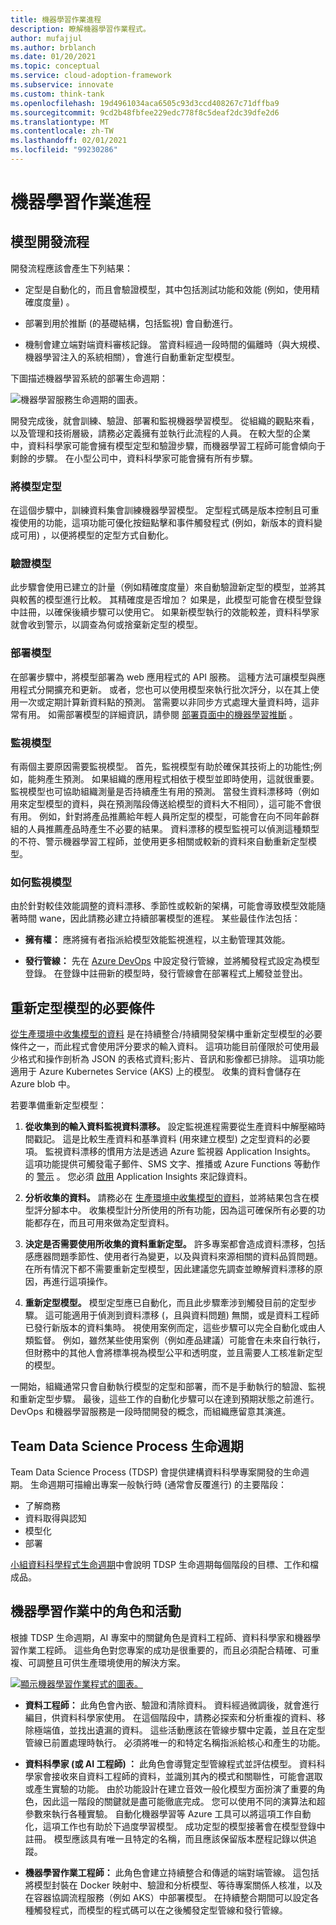 ```yaml
---
title: 機器學習作業進程
description: 瞭解機器學習作業程式。
author: mufajjul
ms.author: brblanch
ms.date: 01/20/2021
ms.topic: conceptual
ms.service: cloud-adoption-framework
ms.subservice: innovate
ms.custom: think-tank
ms.openlocfilehash: 19d4961034aca6505c93d3ccd408267c71dffba9
ms.sourcegitcommit: 9cd2b48fbfee229edc778f8c5deaf2dc39dfe2d6
ms.translationtype: MT
ms.contentlocale: zh-TW
ms.lasthandoff: 02/01/2021
ms.locfileid: "99230286"
---
```

# <a name="the-machine-learning-operations-process"></a>機器學習作業進程

## <a name="the-model-development-process"></a>模型開發流程

開發流程應該會產生下列結果：

- 定型是自動化的，而且會驗證模型，其中包括測試功能和效能 (例如，使用精確度度量) 。

- 部署到用於推斷 (的基礎結構，包括監視) 會自動進行。

- 機制會建立端對端資料審核記錄。 當資料經過一段時間的偏離時（與大規模、機器學習注入的系統相關），會進行自動重新定型模型。

下圖描述機器學習系統的部署生命週期：

![機器學習服務生命週期的圖表。](./media/ml-lifecycle.png)

開發完成後，就會訓練、驗證、部署和監視機器學習模型。 從組織的觀點來看，以及管理和技術層級，請務必定義擁有並執行此流程的人員。 在較大型的企業中，資料科學家可能會擁有模型定型和驗證步驟，而機器學習工程師可能會傾向于剩餘的步驟。 在小型公司中，資料科學家可能會擁有所有步驟。

### <a name="train-the-model"></a>將模型定型

在這個步驟中，訓練資料集會訓練機器學習模型。 定型程式碼是版本控制且可重複使用的功能，這項功能可優化按鈕點擊和事件觸發程式 (例如，新版本的資料變成可用) ，以便將模型的定型方式自動化。

### <a name="validate-the-model"></a>驗證模型

此步驟會使用已建立的計量（例如精確度度量）來自動驗證新定型的模型，並將其與較舊的模型進行比較。 其精確度是否增加？ 如果是，此模型可能會在模型登錄中註冊，以確保後續步驟可以使用它。 如果新模型執行的效能較差，資料科學家就會收到警示，以調查為何或捨棄新定型的模型。

### <a name="deploy-the-model"></a>部署模型

在部署步驟中，將模型部署為 web 應用程式的 API 服務。 這種方法可讓模型與應用程式分開擴充和更新。 或者，您也可以使用模型來執行批次評分，以在其上使用一次或定期計算新資料點的預測。 當需要以非同步方式處理大量資料時，這非常有用。 如需部署模型的詳細資訊，請參閱 [部署頁面中的機器學習推斷](./ml-deployment-inference.md) 。

### <a name="monitor-the-model"></a>監視模型

有兩個主要原因需要監視模型。 首先，監視模型有助於確保其技術上的功能性;例如，能夠產生預測。 如果組織的應用程式相依于模型並即時使用，這就很重要。 監視模型也可協助組織測量是否持續產生有用的預測。 當發生資料漂移時（例如用來定型模型的資料，與在預測階段傳送給模型的資料大不相同），這可能不會很有用。 例如，針對將產品推薦給年輕人員所定型的模型，可能會在向不同年齡群組的人員推薦產品時產生不必要的結果。 資料漂移的模型監視可以偵測這種類型的不符、警示機器學習工程師，並使用更多相關或較新的資料來自動重新定型模型。

### <a name="how-to-monitor-models"></a>如何監視模型

由於針對較佳效能調整的資料漂移、季節性或較新的架構，可能會導致模型效能隨著時間 wane，因此請務必建立持續部署模型的進程。 某些最佳作法包括：

- **擁有權：** 應將擁有者指派給模型效能監視進程，以主動管理其效能。

- **發行管線：** 先在 [Azure DevOps](/azure/devops/user-guide/what-is-azure-devops) 中設定發行管線，並將觸發程式設定為模型登錄。 在登錄中註冊新的模型時，發行管線會在部署程式上觸發並登出。

## <a name="prerequisites-for-retraining-models"></a>重新定型模型的必要條件

[從生產環境中收集模型的資料](/azure/machine-learning/how-to-enable-data-collection) 是在持續整合/持續開發架構中重新定型模型的必要條件之一，而此程式會使用評分要求的輸入資料。 這項功能目前僅限於可使用最少格式和操作剖析為 JSON 的表格式資料;影片、音訊和影像都已排除。 這項功能適用于 Azure Kubernetes Service (AKS) 上的模型。 收集的資料會儲存在 Azure blob 中。

若要準備重新定型模型：

1. **從收集到的輸入資料監視資料漂移。** 設定監視進程需要從生產資料中解壓縮時間戳記。 這是比較生產資料和基準資料 (用來建立模型) 之定型資料的必要項。 監視資料漂移的慣用方法是透過 Azure 監視器 Application Insights。 這項功能提供可觸發電子郵件、SMS 文字、推播或 Azure Functions 等動作的 [警示](/azure/machine-learning/how-to-monitor-datasets#metrics-alerts-and-events) 。 您必須 [啟用](/azure/machine-learning/how-to-enable-app-insights#configure-logging-with-azure-machine-learning-studio) Application Insights 來記錄資料。

1. **分析收集的資料。** 請務必在 [生產環境中收集模型的資料](/azure/machine-learning/how-to-enable-data-collection)，並將結果包含在模型評分腳本中。 收集模型計分所使用的所有功能，因為這可確保所有必要的功能都存在，而且可用來做為定型資料。

1. **決定是否需要使用所收集的資料重新定型。** 許多專案都會造成資料漂移，包括感應器問題季節性、使用者行為變更，以及與資料來源相關的資料品質問題。 在所有情況下都不需要重新定型模型，因此建議您先調查並瞭解資料漂移的原因，再進行這項操作。

1. **重新定型模型。** 模型定型應已自動化，而且此步驟牽涉到觸發目前的定型步驟。 這可能適用于偵測到資料漂移 (，且與資料問題) 無關，或是資料工程師已發行新版本的資料集時。 視使用案例而定，這些步驟可以完全自動化或由人類監督。 例如，雖然某些使用案例（例如產品建議）可能會在未來自行執行，但財務中的其他人會將標準視為模型公平和透明度，並且需要人工核准新定型的模型。

一開始，組織通常只會自動執行模型的定型和部署，而不是手動執行的驗證、監視和重新定型步驟。 最後，這些工作的自動化步驟可以在達到預期狀態之前進行。 DevOps 和機器學習服務是一段時間開發的概念，而組織應留意其演進。

## <a name="the-team-data-science-process-lifecycle"></a>Team Data Science Process 生命週期

Team Data Science Process (TDSP) 會提供建構資料科學專案開發的生命週期。 生命週期可描繪出專案一般執行時 (通常會反覆進行) 的主要階段：

- 了解商務
- 資料取得與認知
- 模型化
- 部署

[小組資料科學程式生命週期](/azure/machine-learning/team-data-science-process/lifecycle)中會說明 TDSP 生命週期每個階段的目標、工作和檔成品。

## <a name="the-roles-and-activities-within-machine-learning-operations"></a>機器學習作業中的角色和活動

根據 TDSP 生命週期，AI 專案中的關鍵角色是資料工程師、資料科學家和機器學習作業工程師。 這些角色對您專案的成功是很重要的，而且必須配合精確、可重複、可調整且可供生產環境使用的解決方案。

[![顯示機器學習作業程式的圖表。](./media/mlops-process.png)](./media/mlops-process.png#lightbox)

- **資料工程師：** 此角色會內嵌、驗證和清除資料。 資料經過微調後，就會進行編目，供資料科學家使用。 在這個階段中，請務必探索和分析重複的資料、移除極端值，並找出遺漏的資料。 這些活動應該在管線步驟中定義，並且在定型管線已前置處理時執行。 必須將唯一的和特定名稱指派給核心和產生的功能。

- **資料科學家 (或 AI 工程師) ：** 此角色會導覽定型管線程式並評估模型。 資料科學家會接收來自資料工程師的資料，並識別其內的模式和關聯性，可能會選取或產生實驗的功能。 由於功能設計在建立音效一般化模型方面扮演了重要的角色，因此這一階段的關鍵就是盡可能徹底完成。 您可以使用不同的演算法和超參數來執行各種實驗。 自動化機器學習等 Azure 工具可以將這項工作自動化，這項工作也有助於下過度學習模型。 成功定型的模型接著會在模型登錄中註冊。 模型應該具有唯一且特定的名稱，而且應該保留版本歷程記錄以供追蹤。

- **機器學習作業工程師：** 此角色會建立持續整合和傳遞的端對端管線。 這包括將模型封裝在 Docker 映射中、驗證和分析模型、等待專案關係人核准，以及在容器協調流程服務（例如 AKS）中部署模型。 在持續整合期間可以設定各種觸發程式，而模型的程式碼可以在之後觸發定型管線和發行管線。
